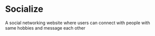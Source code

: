 # Socialize
A social networking website where users can connect with people with same hobbies and message each other
